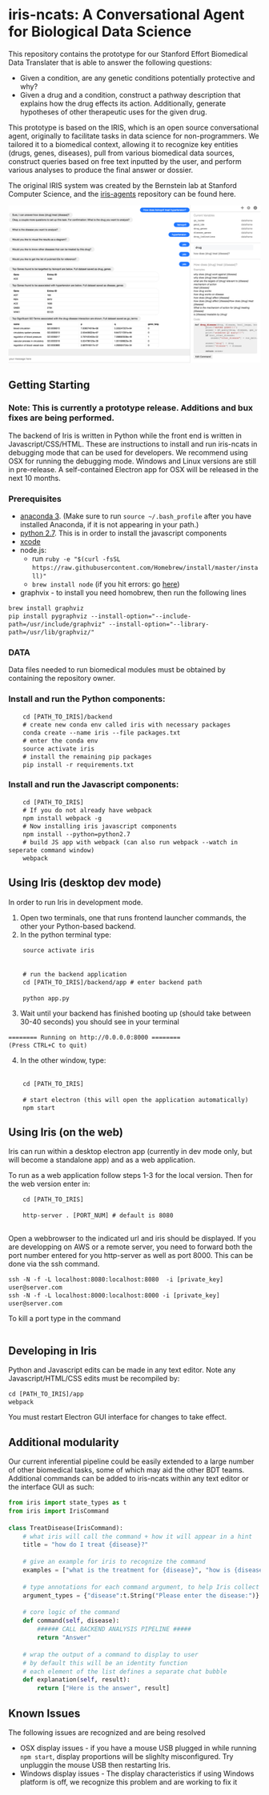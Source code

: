 # iris-ncats: A Conversational Agent for Biological Data Science 

This repository contains the prototype for our Stanford Effort Biomedical Data Translater that is able to answer the following questions:

* Given a condition, are any genetic conditions potentially protective and why?
* Given a drug and a condition, construct a pathway description that explains how the drug effects its action. Additionally, generate hypotheses of other therapeutic uses for the given drug.

This prototype is based on the IRIS, which is an open source conversational agent, originally to facilitate tasks in data science for non-programmers.  We tailored it to a biomedical context, allowing it to recognize key entities (drugs, genes, diseases), pull from various biomedical data sources, construct queries based on free text inputted by the user, and perform various analyses to produce the final answer or dossier.

The original IRIS system was created by the Bernstein lab at Stanford Computer Science, and the [iris-agents](https://github.com/Ejhfast/iris-agent) repository can be found here.

![interface](/interface_ncats.png)


## Getting Starting 

### Note: This is currently a prototype release. Additions and bux fixes are being performed.

The backend of Iris is written in Python while the front end is written in Javascript/CSS/HTML.  These are instructions to install and run iris-ncats in debugging mode that can be used for developers. We recommend using OSX for running the debugging mode. Windows and Linux versions are still in pre-release. A self-contained Electron app for OSX will be released in the next 10 months.


### Prerequisites

* [anaconda 3](https://conda.io/docs/install/quick.html). (Make sure to run `source ~/.bash_profile` after you have installed Anaconda, if it is not appearing in your path.)
* [python 2.7](https://www.python.org/download/releases/2.7/). This is in order to install the javascript components
* [xcode](https://developer.apple.com/xcode/downloads/)
* node.js: 
    * run `ruby -e "$(curl -fsSL https://raw.githubusercontent.com/Homebrew/install/master/install)"`
    * `brew install node` (if you hit errors: go [here](http://blog.teamtreehouse.com/install-node-js-npm-mac))
* graphvix - to install you need homobrew, then run the following lines 
```
brew install graphviz
pip install pygraphviz --install-option="--include-path=/usr/include/graphviz" --install-option="--library-path=/usr/lib/graphviz/"
```

### DATA 
Data files needed to run biomedical modules must be obtained by containing the repository owner. 

### Install and run the Python components:
```
    cd [PATH_TO_IRIS]/backend
    # create new conda env called iris with necessary packages
    conda create --name iris --file packages.txt
    # enter the conda env
    source activate iris
    # install the remaining pip packages
    pip install -r requirements.txt
```

### Install and run the Javascript components:
```
    cd [PATH_TO_IRIS]
    # If you do not already have webpack
    npm install webpack -g
    # Now installing iris javascript components
    npm install --python=python2.7
    # build JS app with webpack (can also run webpack --watch in seperate command window)
    webpack
```



## Using Iris (desktop dev mode)
In order to run Iris in development mode. 

1. Open two terminals, one that runs frontend launcher commands, the other your Python-based backend.
2. In the python terminal type:
```
    source activate iris 


    # run the backend application
    cd [PATH_TO_IRIS]/backend/app # enter backend path

    python app.py
```
3. Wait until your backend has finished booting up (should take between 30-40 seconds) you should see in your terminal
```
======== Running on http://0.0.0.0:8000 ========
(Press CTRL+C to quit)
```

4. In the other window, type:
```

    cd [PATH_TO_IRIS]

    # start electron (this will open the application automatically)
    npm start
```

## Using Iris (on the web)
Iris can run within a desktop electron app (currently in dev mode only, but will become a standalone app) and as a web application.

To run as a web application follow steps 1-3 for the local version. Then for the web version enter in:
```
    cd [PATH_TO_IRIS]

    http-server . [PORT_NUM] # default is 8080


```

Open a webbrowser to the indicated url and iris should be displayed. If you are developping on AWS or a remote server, you need to forward both the port number entered for you http-server as well as port 8000. This can be done via the ssh command.
```
ssh -N -f -L localhost:8080:localhost:8080  -i [private_key] user@server.com
ssh -N -f -L localhost:8000:localhost:8000 -i [private_key] user@server.com

```
To kill a port type in the command 
``` lsof -ti:PORT_NUM | xargs kill -9
```

## Developing in Iris

Python and Javascript edits can be made in any text editor. Note any Javascript/HTML/CSS edits must be recompiled by:
```
cd [PATH_TO_IRIS]/app
webpack
```
You must restart Electron GUI interface for changes to take effect.

## Additional modularity

Our current inferential pipeline could be easily extended to a large number of other biomedical tasks, some of which may aid the other BDT teams. Additional commands can be added to iris-ncats within any text editor or the interface GUI as such:
```python
from iris import state_types as t
from iris import IrisCommand

class TreatDisease(IrisCommand):
    # what iris will call the command + how it will appear in a hint
    title = "how do I treat {disease}?"
    
    # give an example for iris to recognize the command
    examples = ["what is the treatment for {disease}", "how is {disease} treated"]
    
    # type annotations for each command argument, to help Iris collect missing values from a user
    argument_types = {"disease":t.String("Please enter the disease:")}
    
    # core logic of the command
    def command(self, disease):
        ###### CALL BACKEND ANALYSIS PIPELINE #####
        return "Answer"
        
    # wrap the output of a command to display to user
    # by default this will be an identity function
    # each element of the list defines a separate chat bubble
    def explanation(self, result):
        return ["Here is the answer", result]
```

## Known Issues

The following issues are recognized and are being resolved
* OSX display issues - if you have a mouse USB plugged in while running `npm start`, display proportions will be slighlty misconfigured. Try unpluggin the mouse USB then restarting Iris.
* Windows display issues - The display characteristics if using Windows platform is off, we recognize this problem and are working to fix it


